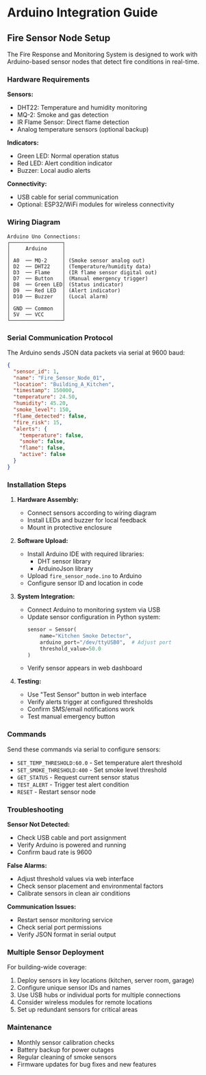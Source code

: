 # Arduino Integration Guide

## Fire Sensor Node Setup

The Fire Response and Monitoring System is designed to work with Arduino-based sensor nodes that detect fire conditions in real-time.

### Hardware Requirements

**Sensors:**
- DHT22: Temperature and humidity monitoring
- MQ-2: Smoke and gas detection  
- IR Flame Sensor: Direct flame detection
- Analog temperature sensors (optional backup)

**Indicators:**
- Green LED: Normal operation status
- Red LED: Alert condition indicator
- Buzzer: Local audio alerts

**Connectivity:**
- USB cable for serial communication
- Optional: ESP32/WiFi modules for wireless connectivity

### Wiring Diagram

```
Arduino Uno Connections:
┌─────────────────┐
│     Arduino     │
│                 │
│ A0  ── MQ-2     │ (Smoke sensor analog out)
│ D2  ── DHT22    │ (Temperature/humidity data)
│ D3  ── Flame    │ (IR flame sensor digital out)
│ D7  ── Button   │ (Manual emergency trigger)
│ D8  ── Green LED│ (Status indicator)
│ D9  ── Red LED  │ (Alert indicator)
│ D10 ── Buzzer   │ (Local alarm)
│                 │
│ GND ── Common   │
│ 5V  ── VCC      │
└─────────────────┘
```

### Serial Communication Protocol

The Arduino sends JSON data packets via serial at 9600 baud:

```json
{
  "sensor_id": 1,
  "name": "Fire_Sensor_Node_01",
  "location": "Building_A_Kitchen",
  "timestamp": 150000,
  "temperature": 24.50,
  "humidity": 45.20,
  "smoke_level": 150,
  "flame_detected": false,
  "fire_risk": 15,
  "alerts": {
    "temperature": false,
    "smoke": false,
    "flame": false,
    "active": false
  }
}
```

### Installation Steps

1. **Hardware Assembly:**
   - Connect sensors according to wiring diagram
   - Install LEDs and buzzer for local feedback
   - Mount in protective enclosure

2. **Software Upload:**
   - Install Arduino IDE with required libraries:
     - DHT sensor library
     - ArduinoJson library
   - Upload `fire_sensor_node.ino` to Arduino
   - Configure sensor ID and location in code

3. **System Integration:**
   - Connect Arduino to monitoring system via USB
   - Update sensor configuration in Python system:
     ```python
     sensor = Sensor(
         name="Kitchen Smoke Detector",
         arduino_port="/dev/ttyUSB0",  # Adjust port
         threshold_value=50.0
     )
     ```
   - Verify sensor appears in web dashboard

4. **Testing:**
   - Use "Test Sensor" button in web interface
   - Verify alerts trigger at configured thresholds
   - Confirm SMS/email notifications work
   - Test manual emergency button

### Commands

Send these commands via serial to configure sensors:

- `SET_TEMP_THRESHOLD:60.0` - Set temperature alert threshold
- `SET_SMOKE_THRESHOLD:400` - Set smoke level threshold  
- `GET_STATUS` - Request current sensor status
- `TEST_ALERT` - Trigger test alert condition
- `RESET` - Restart sensor node

### Troubleshooting

**Sensor Not Detected:**
- Check USB cable and port assignment
- Verify Arduino is powered and running
- Confirm baud rate is 9600

**False Alarms:**
- Adjust threshold values via web interface
- Check sensor placement and environmental factors
- Calibrate sensors in clean air conditions

**Communication Issues:**
- Restart sensor monitoring service
- Check serial port permissions
- Verify JSON format in serial output

### Multiple Sensor Deployment

For building-wide coverage:

1. Deploy sensors in key locations (kitchen, server room, garage)
2. Configure unique sensor IDs and names
3. Use USB hubs or individual ports for multiple connections
4. Consider wireless modules for remote locations
5. Set up redundant sensors for critical areas

### Maintenance

- Monthly sensor calibration checks
- Battery backup for power outages
- Regular cleaning of smoke sensors
- Firmware updates for bug fixes and new features